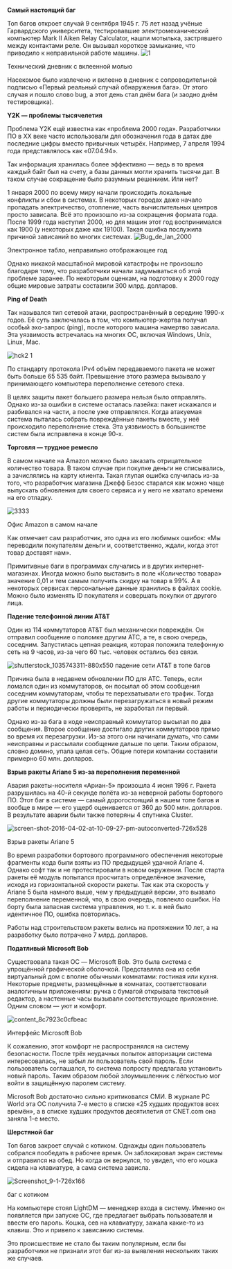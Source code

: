 

**Самый настоящий баг**

Топ багов откроет случай 9 сентября 1945 г. 75 лет назад учёные Гарвардского университета, тестировавшие электромеханический компьютер Mark II Aiken Relay Calculator, нашли мотылька, застрявшего между контактами реле. Он вызывал короткое замыкание, что приводило к неправильной работе машины.
![1](https://user-images.githubusercontent.com/95703090/194763387-cc0cdcf2-f9f5-4b68-b750-9980a4de5cf6.jpg)

Технический дневник с вклеенной молью


Насекомое было извлечено и вклеено в дневник с сопроводительной подписью «Первый реальный случай обнаружения бага». От этого случая и пошло слово bug, а этот день стал днём бага (и заодно днём тестировщика).

**Y2K — проблемы тысячелетия**

Проблема Y2K ещё известна как «проблема 2000 года». Разработчики ПО в XX веке часто использовали для обозначения года в датах две последние цифры вместо привычных четырёх. Например, 7 апреля 1994 года представлялось как «07.04.94».

Так информация хранилась более эффективно — ведь в то время каждый байт был на счету, а базы данных могли хранить тысячи дат. В таком случае сокращение было разумным решением. Или нет?

1 января 2000 по всему миру начали происходить локальные конфликты и сбои в системах. В некоторых городах даже начало пропадать электричество, отопление, часть вычислительных центров просто зависала. Всё это произошло из-за сокращения формата года. После 1999 года наступил 2000, но для машин этот год воспринимался как 1900 (у некоторых даже как 19100). Такая ошибка послужила причиной зависаний во многих системах.
![Bug_de_lan_2000](https://user-images.githubusercontent.com/95703090/194763426-a5d4e08c-0187-402b-a2ba-b6c7b60da14e.jpg)

Электронное табло, неправильно отображающее год

Однако никакой масштабной мировой катастрофы не произошло благодаря тому, что разработчики начали задумываться об этой проблеме заранее. По некоторым оценкам, на подготовку к 2000 году общие мировые затраты составили 300 млрд. долларов.

**Ping of Death**

Так назывался тип сетевой атаки, распространённый в середине 1990-х годов. Её суть заключалась в том, что компьютер-жертва получал особый эхо-запрос (ping), после которого машина намертво зависала. Эта уязвимость встречалась на многих ОС, включая Windows, Unix, Linux, Mac.

![hck2 1](https://user-images.githubusercontent.com/95703090/194763446-dc34308b-5517-4210-8272-456973ac8773.png)

По стандарту протокола IPv4 объём передаваемого пакета не может быть больше 65 535 байт. Превышение этого размера вызывало у принимающего компьютера переполнение сетевого стека.

В целях защиты пакет большего размера нельзя было отправлять. Однако из-за ошибки в системе осталась лазейка: пакет искажался и разбивался на части, а после уже отправлялся. Когда атакуемая система пыталась собрать повреждённые пакеты вместе, у неё происходило переполнение стека.
Эта уязвимость в большинстве систем была исправлена в конце 90-х.

**Торговля — трудное ремесло**

В самом начале на Amazon можно было заказать отрицательное количество товара. В таком случае при покупке деньги не списывались, а зачислялись на карту клиента. Такая глупая ошибка случилась из-за того, что разработчик магазина Джефф Безос старался как можно чаще выпускать обновления для своего сервиса и у него не хватало времени на его отладку.

![3333](https://user-images.githubusercontent.com/95703090/194763455-194eb846-00ae-4006-bd50-80b455e9f699.jpg)

Офис Amazon в самом начале

Как отмечает сам разработчик, это одна из его любимых ошибок: «Мы переводили покупателям деньги и, соответственно, ждали, когда этот товар доставят нам».

Примитивные баги в программах случались и в других интернет-магазинах. Иногда можно было выставить в поле «Количество товара» значение 0,01 и тем самым получить скидку на товар в 99%. А в некоторых сервисах персональные данные хранились в файлах cookie. Можно было изменять ID покупателя и совершать покупки от другого лица.

**Падение телефонной линии AT&T**

Один из 114 коммутаторов AT&T был механически повреждён. Он отправил сообщение о поломке другим АТС, а те, в свою очередь, соседним. Запустилась цепная реакция, которая положила телефонную сеть на 9 часов, из-за чего 60 тыс. человек остались без связи.

![shutterstock_1035743311-880x550](https://user-images.githubusercontent.com/95703090/194763464-c0d46172-f36c-43db-aba4-fe036a7a853b.jpg)
падение сети AT&T в топе багов

Причина была в недавнем обновлении ПО для АТС. Теперь, если ломался один из коммутаторов, он посылал об этом сообщения соседним коммутаторам, чтобы те перехватывали его трафик. Тогда другие коммутаторы должны были перезагружаться в новый режим работы и периодически проверять, не заработал ли первый.

Однако из-за бага в коде неисправный коммутатор высылал по два сообщения. Второе сообщение достигало других коммутаторов прямо во время их перезагрузки. Из-за этого они начинали думать, что сами неисправны и рассылали сообщение дальше по цепи. Таким образом, словно домино, упала целая сеть. Общие потери компании составили примерно 60 млн. долларов.

**Взрыв ракеты Ariane 5 из-за переполнения переменной**

Авария ракеты-носителя «Ариан-5» произошла 4 июня 1996 г. Ракета разрушилась на 40-й секунде полёта из-за неверной работы бортового ПО. Этот баг в системе — самый дорогостоящий в нашем топе багов и вообще в мире — его ущерб оценивается от 360 до 500 млн. долларов. В результате аварии были также потеряны 4 спутника Cluster.

![screen-shot-2016-04-02-at-10-09-27-pm-autoconverted-726x528](https://user-images.githubusercontent.com/95703090/194763483-41ebdd53-a3af-42a2-84b8-6f7b000da3a2.jpeg)

Взрыв ракеты Ariane 5

Во время разработки бортового программного обеспечения некоторые фрагменты кода были взяты из ПО предыдущей удачной Ariane 4. Однако софт так и не протестировали в новом окружении. После старта ракеты её модуль попытался просчитать определённое значение, исходя из горизонтальной скорости ракеты. Так как эта скорость у Ariane 5 была намного выше, чем у предыдущей версии, это вызвало переполнение переменной, что, в свою очередь, повлекло ошибки. На борту была запасная система управления, но т. к. в ней было идентичное ПО, ошибка повторилась.

Работы над строительством ракеты велись на протяжении 10 лет, а на разработку было потрачено 7 млрд. долларов.

**Податливый Microsoft Bob**

Существовала такая ОС — Microsoft Bob. Это была система с упрощённой графической оболочкой. Представляла она из себя виртуальный дом с вполне обычными комнатами: гостиная или кухня. Некоторые предметы, размещённые в комнатах, соответствовали аналогичным приложениям: ручка с бумагой открывала текстовый редактор, а настенные часы вызывали соответствующее приложение. Одним словом — уют и комфорт.

![content_8c7923c0cfbeac](https://user-images.githubusercontent.com/95703090/194763489-e916c6bf-9327-4e57-b64c-ed70dec35762.jpg)

Интерфейс Microsoft Bob

К сожалению, этот комфорт не распространялся на систему безопасности. После трёх неудачных попыток авторизации система интересовалась, не забыл ли пользователь свой пароль. Если пользователь соглашался, то система попросту предлагала установить новый пароль. Таким образом любой злоумышленник с лёгкостью мог войти в защищённую паролем систему.

Microsoft Bob достаточно сильно критиковался СМИ. В журнале PC World эта ОС получила 7-е место в списке «25 худших продуктов всех времён», а в списке худших продуктов десятилетия от CNET.com она заняла 1-е место.

**Шерстяной баг**

Топ багов закроет случай с котиком. Однажды один пользователь собрался пообедать в рабочее время. Он заблокировал экран системы и отправился на обед. Но когда он вернулся, то увидел, что его кошка сидела на клавиатуре, а сама система зависла.

![Screenshot_9-1-726x166](https://user-images.githubusercontent.com/95703090/194763535-9ec738e9-5993-40ed-b1f6-b0287c5d7f91.png)

баг с котиком

На компьютере стоял LightDM — менеджер входа в систему. Именно он появляется при запуске ОС, где предлагает выбрать пользователя и ввести его пароль. Кошка, сев на клавиатуру, зажала какие-то из клавиш. Это и привело к зависанию системы.

Это происшествие не стало бы таким популярным, если бы разработчики не признали этот баг из-за выявления нескольких таких же случаев.
